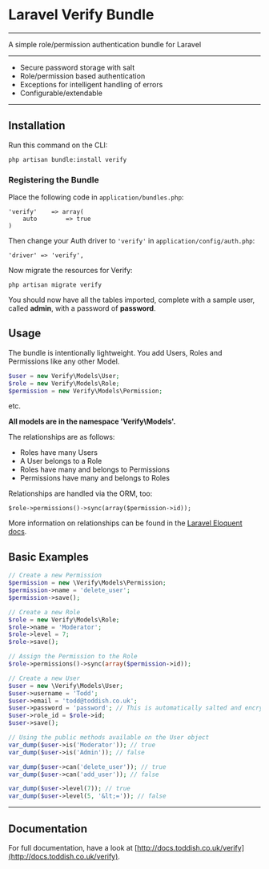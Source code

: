 # Laravel Verify Bundle

---

A simple role/permission authentication bundle for Laravel

---

* Secure password storage with salt
* Role/permission based authentication
* Exceptions for intelligent handling of errors
* Configurable/extendable

---

## Installation

Run this command on the CLI:

    php artisan bundle:install verify

### Registering the Bundle

Place the following code in ``application/bundles.php``:


    'verify'    => array(
        auto        => true
    )


Then change your Auth driver to ``'verify'`` in ``application/config/auth.php``:

    'driver' => 'verify',

Now migrate the resources for Verify:

    php artisan migrate verify

You should now have all the tables imported, complete with a sample user, called **admin**, with a password of **password**.

## Usage

The bundle is intentionally lightweight. You add Users, Roles and Permissions like any other Model.

```php
$user = new Verify\Models\User;
$role = new Verify\Models\Role;
$permission = new Verify\Models\Permission;
```

etc.

**All models are in the namespace 'Verify\Models\'.**

The relationships are as follows:

* Roles have many Users
* A User belongs to a Role
* Roles have many and belongs to Permissions
* Permissions have many and belongs to Roles

Relationships are handled via the ORM, too:

    $role->permissions()->sync(array($permission->id));

More information on relationships can be found in the [Laravel Eloquent docs](http://laravel.com/docs/database/eloquent).

## Basic Examples

```php
// Create a new Permission
$permission = new \Verify\Models\Permission;
$permission->name = 'delete_user';
$permission->save();

// Create a new Role
$role = new Verify\Models\Role;
$role->name = 'Moderator';
$role->level = 7;
$role->save();

// Assign the Permission to the Role
$role->permissions()->sync(array($permission->id));

// Create a new User
$user = new \Verify\Models\User;
$user->username = 'Todd';
$user->email = 'todd@toddish.co.uk';
$user->password = 'password'; // This is automatically salted and encrypted
$user->role_id = $role->id;
$user->save();

// Using the public methods available on the User object
var_dump($user->is('Moderator')); // true
var_dump($user->is('Admin')); // false

var_dump($user->can('delete_user')); // true
var_dump($user->can('add_user')); // false

var_dump($user->level(7)); // true
var_dump($user->level(5, '&lt;=')); // false
```

---

## Documentation

For full documentation, have a look at [http://docs.toddish.co.uk/verify](http://docs.toddish.co.uk/verify).